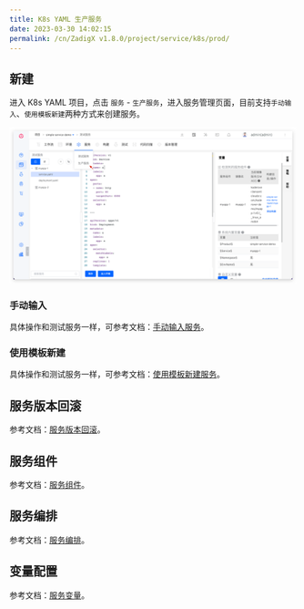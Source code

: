 ```yaml
---
title: K8s YAML 生产服务
date: 2023-03-30 14:02:15
permalink: /cn/ZadigX v1.8.0/project/service/k8s/prod/
---
```


## 新建

进入 K8s YAML 项目，点击 `服务` - `生产服务`，进入服务管理页面，目前支持`手动输入`、`使用模板新建`两种方式来创建服务。

![创建服务](../../../_images/create_k8s_service_prod.png)

### 手动输入

具体操作和测试服务一样，可参考文档：[手动输入服务](/ZadigX%20v1.8.0/project/service/k8s/#手工输入服务)。

### 使用模板新建

具体操作和测试服务一样，可参考文档：[使用模板新建服务](/ZadigX%20v1.8.0/project/service/k8s/#使用模板新建服务)。

## 服务版本回滚

参考文档：[服务版本回滚](/cn/Zadig%20v2.0.0/project/service/versions/)。

## 服务组件

参考文档：[服务组件](/ZadigX%20v1.8.0/project/service/module/)。

## 服务编排

参考文档：[服务编排](/ZadigX%20v1.8.0/project/service/k8s/#服务编排)。

## 变量配置

参考文档：[服务变量](/cn/Zadig%20v1.18.0/project/service/variable/)。
